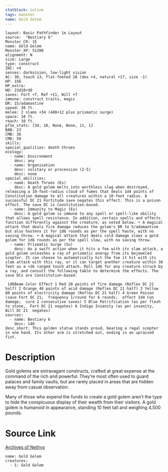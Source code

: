 ```yaml
---
statblock: inline
tags: monster
name: Gold Golem
---
```

```statblock
layout: Basic Pathfinder 1e Layout
source:  "Bestiary 6"
Monster_CR: 15
name: Gold Golem
Monster_XP: 51200
alignment: N
size: Large
type: construct
INI: +4
senses: darkvision, low-light vision
AC: 30, touch 13, flat-footed 26 (dex +4, natural +17, size -1)
HP: 156
HP_extra: 
HD: 23d10+30
saves: Fort +7, Ref +11, Will +7
immune: construct traits, magic
DR: 15/adamantine
speed: 30 ft.
melee: 2 slams +34 (4d8+12 plus prismatic surge)
space: 10 ft.
reach: 10 ft.
pf1e_stats: [34, 18, None, None, 11, 1]
BAB: 23
CMB: 36
CMD: 50
skills: 
special_qualities: death throes
ecology:
  - name: Environment
    desc: any
  - name: Organisation
    desc: solitary or procession (2-5)
    desc: none
special_abilities:
  - name: Death Throes (Ex)
    desc: A gold golem melts into worthless slag when destroyed, releasing a 10-foot-radius cloud of fumes that deals 1d4 points of Constitution damage to all creatures within a 10-foot radius. A successful DC 21 Fortitude save negates this effect. This is a poison effect. The save DC is Constitution-based.
  - name: Immunity to Magic (Ex)
    desc: A gold golem is immune to any spell or spell-like ability that allows spell resistance. In addition, certain spells and effects function differently against the creature, as noted below. • A magical attack that deals fire damage reduces the golem's DR to 5/adamantine but also hastens it for 1d6 rounds as per the spell haste, with no saving throw. • A magical attack that deals cold damage slows a gold golem for 1d6 rounds as per the spell slow, with no saving throw.
  - name: Prismatic Surge (Su)
    desc: As a swift action when it hits a foe with its slam attack, a gold golem unleashes a ray of prismatic energy from its bejeweled scepter. It can choose to automatically hit the foe it hit with its slam attack with this ray, or it can target another creature within 30 feet as a +26 ranged touch attack. Roll 1d6 for any creature struck by a ray, and consult the following table to determine the effects. The save DCs are Constitution-based.

 1d6Beam Color Effect 1 Red 20 points of fire damage (Reflex DC 21 half) 2 Orange 40 points of acid damage (Reflex DC 21 half) 3 Yellow 80 points of electricity damage (Reflex DC 21 half) 4 Green Poison (save Fort DC 21;  frequency 1/round for 6 rounds;  effect 1d4 Con damage;  cure 2 consecutive saves) 5 Blue Petrification (as per flesh to stone,  Fort DC 21 negates) 6 Indigo Insanity (as per insanity, Will DC 21  negates)
sources:
  - name: Bestiary 6
    desc: 140
desc_short: This golden statue stands proud, bearing a regal scepter in one hand. Its other arm is stretched out, ending in an upraised fist.
```
# Description
Gold golems are extravagant constructs, crafted at great expense at the command of the rich and powerful. They’re most often used to guard palaces and family vaults, but are rarely placed in areas that are hidden away from casual observation. 

Many of those who expend the funds to create a gold golem aren’t the type to hide the conspicuous display of their wealth from their visitors. A gold golem is humanoid in appearance, standing 10 feet tall and weighing 4,500 pounds.
# Source Link
[Archives of Nethys](https://aonprd.com/MonsterDisplay.aspx?ItemName=Gold%20Golem)
```encounter-table
name: Gold Golem
creatures:
  - 1: Gold Golem
```

